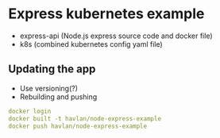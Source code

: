 # Express kubernetes example

- express-api (Node.js express source code and docker file)
- k8s (combined kubernetes config yaml file)

## Updating the app

- Use versioning(?)
- Rebuilding and pushing 

```yaml
docker login
docker built -t havlan/node-express-example
docker push havlan/node-express-example
```

